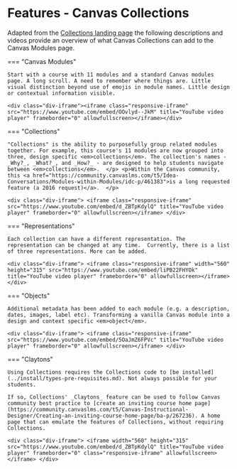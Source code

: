 # Features - Canvas Collections

Adapted from the [Collections landing page](../../index.md) the following descriptions and videos provide an overview of what Canvas Collections can add to the Canvas Modules page.


=== "Canvas Modules"

	Start with a course with 11 modules and a standard Canvas modules page. A long scroll. A need to remember where things are. Little visual distinction beyond use of emojis in module names. Little design or contextual information visible.  

	<div class="div-iframe"><iframe class="responsive-iframe" src="https://www.youtube.com/embed/OOvlyd--JkM" title="YouTube video player" frameborder="0" allowfullscreen></iframe></div>

=== "Collections"

	"Collections" is the ability to purposefully group related modules together. For example, this course's 11 modules are now grouped into three, design specific <em>collections</em>. The collection's names - _Why?_, _What?_, and _How?_ - are designed to help students navigate between <em>collections</em>.  </p> <p>Within the Canvas community, this <a href="https://community.canvaslms.com/t5/Idea-Conversations/Modules-within-Modules/idc-p/461383">is a long requested feature (a 2016 request)</a>.  </p> 

	<div class="div-iframe"> <iframe class="responsive-iframe" src="https://www.youtube.com/embed/d_ZBTpKdylQ" title="YouTube video player" frameborder="0" allowfullscreen></iframe> </div>

=== "Representations"

	Each collection can have a different representation. The representation can be changed at any time.  Currently, there is a list of three representations. More can be added. 

	<div class="div-iframe"> <iframe class="responsive-iframe" width="560" height="315" src="https://www.youtube.com/embed/liPB22FHYOk" title="YouTube video player" frameborder="0" allowfullscreen></iframe> </div> 
	
=== "Objects" 

	Additional metadata has been added to each module (e.g. a description, dates, images, label etc). Transforming a vanilla Canvas module into a design and context specific <em>object</em>.  
	
	<div class="div-iframe"> <iframe class="responsive-iframe" src="https://www.youtube.com/embed/5OaJmZ6FPVc" title="YouTube video player" frameborder="0" allowfullscreen></iframe> </div> 

=== "Claytons"

	Using Collections requires the Collections code to [be installed](../install/types-pre-requisites.md). Not always possible for your students.
	
	If so, Collections' _Claytons_ feature can be used to follow Canvas community best practice to [create an inviting course home page](https://community.canvaslms.com/t5/Canvas-Instructional-Designer/Creating-an-inviting-course-home-page/ba-p/267236). A home page that can emulate the features of Collections, without requiring Collections.

	<div class="div-iframe"> <iframe width="560" height="315" src="https://www.youtube.com/embed/d_ZBTpKdylQ" title="YouTube video player" frameborder="0" class="responsive-iframe" allowfullscreen></iframe> </div> 
